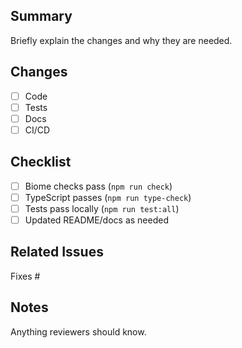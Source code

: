 ## Summary
Briefly explain the changes and why they are needed.

## Changes
- [ ] Code
- [ ] Tests
- [ ] Docs
- [ ] CI/CD

## Checklist
- [ ] Biome checks pass (`npm run check`)
- [ ] TypeScript passes (`npm run type-check`)
- [ ] Tests pass locally (`npm run test:all`)
- [ ] Updated README/docs as needed

## Related Issues
Fixes #

## Notes
Anything reviewers should know.
